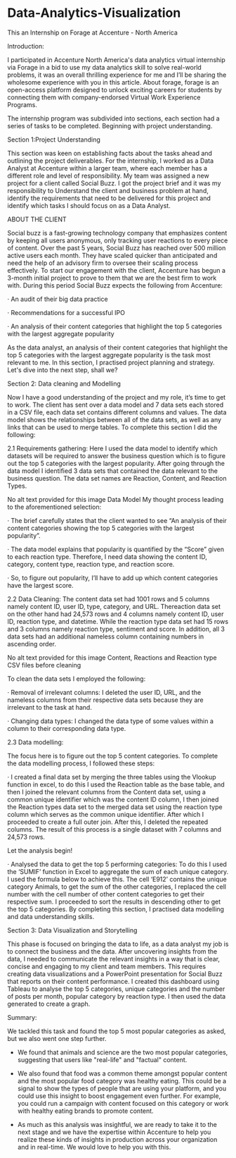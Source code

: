 # Data-Analytics-Visualization
This an Internship on Forage at Accenture - North America

Introduction:

I participated in Accenture North America's data analytics virtual internship via Forage in a bid to use my data analytics skill to solve real-world problems, it was an overall thrilling experience for me and I’ll be sharing the wholesome experience with you in this article. About forage, forage is an open-access platform designed to unlock exciting careers for students by connecting them with company-endorsed Virtual Work Experience Programs. 

The internship program was subdivided into sections, each section had a series of tasks to be completed. Beginning with project understanding.

Section 1:Project Understanding

This section was keen on establishing facts about the tasks ahead and outlining the project deliverables. For the internship, I worked as a Data Analyst at Accenture within a larger team, where each member has a different role and level of responsibility. My team was assigned a new project for a client called Social Buzz. I got the project brief and it was my responsibility to Understand the client and business problem at hand, identify the requirements that need to be delivered for this project and identify which tasks I should focus on as a Data Analyst.

ABOUT THE CLIENT

Social buzz is a fast-growing technology company that emphasizes content by keeping all users anonymous, only tracking user reactions to every piece of content. Over the past 5 years, Social Buzz has reached over 500 million active users each month. They have scaled quicker than anticipated and need the help of an advisory firm to oversee their scaling process effectively. To start our engagement with the client, Accenture has begun a 3-month initial project to prove to them that we are the best firm to work with. During this period Social Buzz expects the following from Accenture:

·       An audit of their big data practice

·       Recommendations for a successful IPO

·       An analysis of their content categories that highlight the top 5 categories with the largest aggregate popularity

As the data analyst, an analysis of their content categories that highlight the top 5 categories with the largest aggregate popularity is the task most relevant to me. In this section, I practised project planning and strategy. Let's dive into the next step, shall we?

Section 2: Data cleaning and Modelling

Now I have a good understanding of the project and my role, it’s time to get to work. The client has sent over a data model and 7 data sets each stored in a CSV file, each data set contains different columns and values. The data model shows the relationships between all of the data sets, as well as any links that can be used to merge tables. To complete this section I did the following:

2.1 Requirements gathering: Here I used the data model to identify which datasets will be required to answer the business question which is to figure out the top 5 categories with the largest popularity. After going through the data model I identified 3 data sets that contained the data relevant to the business question. The data set names are Reaction, Content, and Reaction Types.

No alt text provided for this image
Data Model
My thought process leading to the aforementioned selection:

·       The brief carefully states that the client wanted to see “An analysis of their content categories showing the top 5 categories with the largest popularity”.

·       The data model explains that popularity is quantified by the “Score” given to each reaction type. Therefore, I need data showing the content ID, category, content type, reaction type, and reaction score.

·       So, to figure out popularity, I’ll have to add up which content categories have the largest score.

2.2 Data Cleaning: The content data set had 1001 rows and 5 columns namely content ID, user ID, type, category, and URL. Thereaction data set on the other hand had 24,573 rows and 4 columns namely content ID, user ID, reaction type, and datetime. While the reaction type data set had 15 rows and 3 columns namely reaction type, sentiment and score. In addition, all 3 data sets had an additional nameless column containing numbers in ascending order.

No alt text provided for this image
Content, Reactions and Reaction type CSV files before cleaning

To clean the data sets I employed the following:

·       Removal of irrelevant columns: I deleted the user ID, URL, and the nameless columns from their respective data sets because they are irrelevant to the task at hand.

·       Changing data types: I changed the data type of some values within a column to their corresponding data type.

2.3 Data modelling: 

The focus here is to figure out the top 5 content categories. To complete the data modelling process, I followed these steps:

·       I created a final data set by merging the three tables using the Vlookup function in excel, to do this I used the Reaction table as the base table, and then I joined the relevant columns from the Content data set, using a common unique identifier which was the content ID column, I then joined the Reaction types data set to the merged data set using the reaction type column which serves as the common unique identifier. After which I proceeded to create a full outer join. After this, I deleted the repeated columns. The result of this process is a single dataset with 7 columns and 24,573 rows.

Let the analysis begin!

·       Analysed the data to get the top 5 performing categories: To do this I used the ‘SUMIF’ function in Excel to aggregate the sum of each unique category. I used the formula below to achieve this. The cell ‘E912’ contains the unique category Animals, to get the sum of the other categories, I replaced the cell number with the cell number of other content categories to get their respective sum. I proceeded to sort the results in descending other to get the top 5 categories.
By completing this section, I practised data modelling and data understanding skills.

Section 3: Data Visualization and Storytelling

This phase is focused on bringing the data to life, as a data analyst my job is to connect the business and the data. After uncovering insights from the data, I needed to communicate the relevant insights in a way that is clear, concise and engaging to my client and team members. This requires creating data visualizations and a PowerPoint presentation for Social Buzz that reports on their content performance. I created this dashboard using Tableau to analyse the top 5 categories, unique categories and the number of posts per month, popular category by reaction type. I then used the data generated to create a graph.

Summary:

We tackled this task and found the top 5 most popular categories as asked, but we also went one step further. 

- We found that animals and science are the two most popular categories, suggesting that users like "real-life" and "factual" content.

- We also found that food was a common theme amongst popular content and the most popular food category was healthy eating. This could be a signal to show the types of people that are using your platform, and you could use this insight to boost engagement even further. For example, you could run a campaign with content focused on this category or work with healthy eating brands to promote content. 

- As much as this analysis was insightful, we are ready to take it to the next stage and we have the expertise within Accenture to help you realize these kinds of insights in production across your organization and in real-time. We would love to help you with this.
